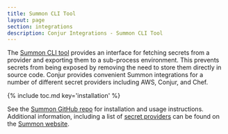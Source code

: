 ```yaml
---
title: Summon CLI Tool
layout: page
section: integrations
description: Conjur Integrations - Summon CLI Tool
---
```


The [Summon CLI tool](https://github.com/cyberark/summon) provides an interface
for fetching secrets from a provider and exporting them to a sub-process
environment. This prevents secrets from being exposed by removing the need to
store them directly in source code. Conjur provides convenient Summon
integrations for a number of different secret providers including AWS, Conjur,
and Chef.

{% include toc.md key='installation' %}

See the [Summon GitHub repo](https://github.com/cyberark/summon) for
installation and usage instructions.  Additional information, including a list
of [secret providers](https://cyberark.github.io/summon/#providers) can be found
on the [Summon website](https://cyberark.github.io/summon).
